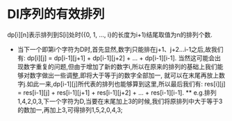 # DI序列的有效排列

dp[i][n]表示排列到S[i]处时({0, 1, ..., i}的长度为i+1)结尾取值为n的排列个数.
* 当下一个即第i个字符为D时,首先显然,数字j只能排在j+1、j+2...i-1之后,故我们有:
dp[i][j] = dp[i-1][j+1] + dp[i-1][j+2] + ... + dp[i-1][i-1].
当然这可能会出现数字重复的问题,但由于增加了新的数字i,所以在原来的排列的基础上我们能够对数字做出一些调整,即将大于等于j的数字全部加一,
就可以在末尾再放上数字j.如此一来,dp[i-1][j]所代表的排列也能够算到这里,所以最后我们有:
res[i][j] = res[i-1][j] + res[i-1][j+1] + res[i-1][j+2] + ... + res[i-1][i-1].
*\* e.g.排列1,4,2,0,3,下一个字符为D,当要在末尾加上3的时候,我们将原排列中大于等于3的数加一,再加上3,可得排列1,5,2,0,4,3;
